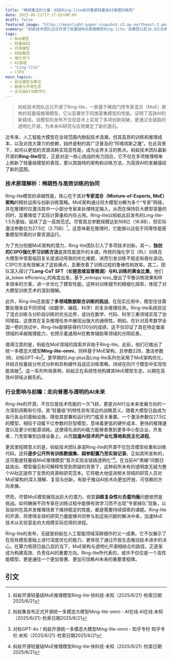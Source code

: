 ```yaml
---
title: "稀疏激活的力量：蚂蚁Ring-lite如何重塑轻量级AI推理的格局"
date: 2025-06-21T17:17:02+08:00
draft: false
featured_image: "https://moonlight-paper-snapshot.s3.ap-northeast-2.amazonaws.com/arxiv/holistic-capability-preservation-towards-compact-yet-comprehensive-reasoning-models-0.png"
summary: "蚂蚁技术团队近日开源了轻量级MoE推理模型Ring-lite，该模型以其16.8亿总参数和仅2.75亿激活参数的精巧设计，在多项推理任务中实现了SOTA性能。其核心创新包括独创的C3PO强化学习训练方法和对多领域数据联合训练的优化，并承诺实现模型全链路的透明化开源，预示着高效、普惠与可信赖AI的新方向。"
tags: 
  - MoE模型
  - 轻量级AI
  - 开源模型
  - 蚂蚁集团
  - 强化学习
  - AI推理
  - "Ling-lite"
  - C3PO
main_topics: 
  - 前沿模型与算法
  - 数据与开源生态
  - 企业级AI与数字化
---
```


> 蚂蚁技术团队近日开源了Ring-lite，一款基于稀疏门控专家混合（MoE）架构的轻量级推理模型，它以显著优于同类密集模型的性能，证明了高效AI的新路径。该模型的发布不仅在技术上实现了多项创新突破，更通过全链路的透明化开源，为未来AI研究与应用奠定了新的基石。

近年来，人工智能大模型在全球范围内掀起技术浪潮，但其高昂的训练和推理成本，以及对庞大算力的依赖，始终是制约其广泛普及的“阿喀琉斯之踵”。在此背景下，如何以更低的资源消耗实现高性能，成为业界关注的焦点。蚂蚁技术团队最新开源的**Ring-lite**模型，正是对这一核心挑战的有力回应，它不仅在多项推理榜单上刷新了轻量级模型的表现，更以其独特的架构和训练方法，为高效AI的发展描绘了新的蓝图。

### 技术原理解析：稀疏性与高效训练的协同

Ring-lite模型的卓越性能，核心在于其对**专家混合（Mixture-of-Experts, MoE）架构**的精妙运用与创新训练策略。MoE架构通过将大模型分解为多个“专家”网络，并在推理时仅激活其中一小部分专家来处理特定输入，从而在保持巨大模型容量的同时，显著降低了实际计算量和内存占用。Ring-lite以蚂蚁此前发布的Ling-lite-1.5为基础，延续了这一高效范式。尽管其总参数规模达到168亿（16.8B），但实际激活参数仅为27.5亿（2.75B）[^1]，这意味着在推理时，它能够以远低于同等性能密集模型所需的计算资源运行。

为了充分挖掘MoE架构的潜力，Ring-lite团队引入了多项技术创新。其一，**独创的C3PO强化学习训练方法**是其性能提升的关键。传统的强化学习（RL）训练在大模型中常面临回复长度波动导致的优化难题，进而引发训练不稳定和吞吐波动。C3PO方法有效解决了这些痛点，显著改善了训练过程的鲁棒性和效率。其二，团队深入探讨了**Long-CoT SFT（长链思维监督微调）与RL训练的黄金比重**。他们从_token efficiency_的角度出发，基于_entropy loss_提出了平衡训练效果和样本效率的方案，进一步优化了模型性能。这种对训练细节的精细化探索，体现了对大模型训练艺术的深刻理解。

此外，Ring-lite还直面了**多领域数据联合训练的挑战**。在现实应用中，模型往往需要处理来自不同领域（如数学、编程、科学）的复杂推理任务。Ring-lite系统验证了混合训练与分阶段训练的优劣边界，成功在数学、代码、科学三重领域实现了协同增益，这使其在复杂推理任务中展现出强大的通用性。例如，在针对高考数学全国一卷的测试中，Ring-lite能够获得约130分的成绩，这不仅印证了其在特定垂直领域的卓越推理能力，也预示着通用AI在教育辅助等领域的光明前景。

值得注意的是，蚂蚁在MoE领域的探索并非始于Ring-lite。此前，他们已推出了统一多模态大模型**Ming-lite-omni**，同样基于MoE架构，总参数22B，激活参数3B，对标GPT-4o[^2]。更早期的Ling-plus及Ling-lite系列也采用了MoE架构优化，并结合轻量级分布式分析和异构硬件自适应训练策略，持续在同尺寸模型中实现性能突破[^3]。这一系列布局表明，蚂蚁正在系统性地构建其MoE模型生态，以期在高效AI领域占据先机。

### 行业影响与前瞻：走向普惠与透明的AI未来

Ring-lite的开源，不仅仅是技术性能的一次飞跃，更是对AI行业未来发展方向的一次深刻洞察和引领。其“轻量级”的特性具有深远的战略意义。随着大模型日益成为各行各业的基础设施，降低其部署和运行的门槛至关重要。一个激活参数仅27.5亿的模型，相较于动辄千亿参数的巨型模型，意味着更低的硬件成本、更快的推理速度以及更少的能源消耗。这使得先进的AI能力能够普惠到更多中小型企业、开发者，乃至部署到边缘设备上，从而**加速AI技术的产业化落地和民主化进程**。

更具里程碑意义的是，蚂蚁技术团队承诺Ring-lite的开源不仅包含模型权重和训练代码，还将**逐步公开所有训练数据集、超参配置乃至实验记录**。正如其所宣称的，这可能是轻量级MoE推理模型“首次实现全链路透明化”[^1]。在当前AI“黑箱”问题日益突出、模型偏见和可解释性受到质疑的背景下，这种前所未有的透明度无疑为整个AI社区提供了宝贵的资源和研究范本。它将极大地促进相关领域的研究人员对MoE架构的深入理解、复现与创新，有助于推动AI技术向更加开放、可信赖的方向发展。

然而，尽管MoE模型展现出巨大的潜力，但其**训练复杂性**和**负载均衡**问题依然是挑战。如何确保不同专家在训练过程中能够有效学习而不出现“专家掉队”现象，以及如何在高并发推理场景下维持稳定的性能，都是需要持续探索的课题。Ring-lite的开源，将使得全球的研究力量能够共同参与到这些问题的解决中来，加速MoE技术从实验室走向大规模实际应用的进程。

Ring-lite的发布，无疑是蚂蚁在人工智能领域深耕细作的又一成果。它不仅展示了在现有模型基础上进行深度优化的能力，更体现了通过开放生态推动技术进步的决心。在算力瓶颈日益凸显的当下，MoE架构与透明化开源相结合的路径，正逐渐成为构建高效、负责任AI的重要方向。Ring-lite所代表的，或许不仅仅是一个高性能模型，更是通往一个更加普惠、更加可信赖AI未来的重要里程碑。

## 引文
[^1]: 蚂蚁开源轻量级MoE推理模型Ring-lite·快科技·未知（2025/6/21）·检索日期2025/6/21
[^2]: 蚂蚁集宣布正式开源统一多模态大模型Ming-lite-omni - AI在线·AI在线·未知（2025/6/21）·检索日期2025/6/21
[^3]: 对标GPT-4o！蚂蚁开源统一多模态大模型Ming-lite-omni - 知乎专栏·知乎专栏·未知（2025/6/21）·检索日期2025/6/21
